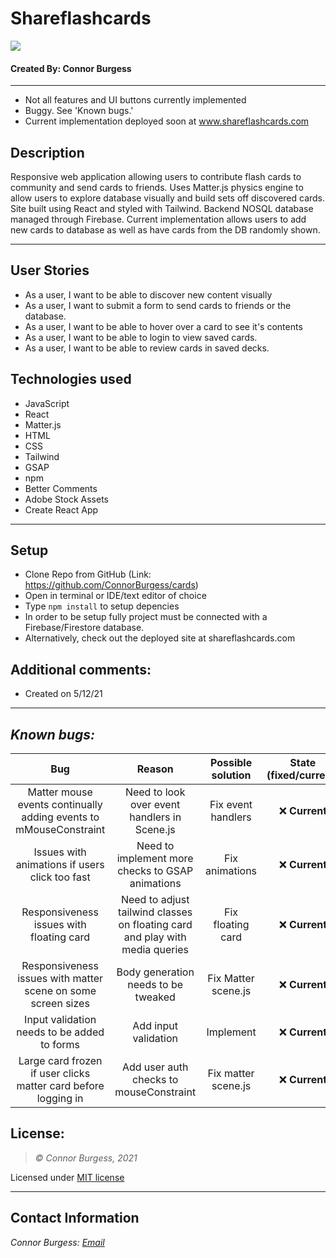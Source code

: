 # Shareflashcards
<img src="./src/img/preview.gif"> </br>
#### Created By: Connor Burgess 
* * *
* Not all features and UI buttons currently implemented
* Buggy. See 'Known bugs.'
* Current implementation deployed soon at www.shareflashcards.com
## Description  
Responsive web application allowing users to contribute flash cards to community and send cards to friends. Uses Matter.js physics engine to allow users to explore database visually and build sets off discovered cards. Site built using React and styled with Tailwind. Backend NOSQL database managed through Firebase. Current implementation allows users to add new cards to database as well as have cards from the DB randomly shown.
* * *

## User Stories
* As a user, I want to be able to discover new content visually
* As a user, I want to submit a form to send cards to friends or the database.
* As a user, I want to be able to hover over a card to see it's contents
* As a user, I want to be able to login to view saved cards.
* As a user, I want to be able to review cards in saved decks.

## Technologies used
* JavaScript
* React
* Matter.js
* HTML
* CSS
* Tailwind
* GSAP
* npm
* Better Comments
* Adobe Stock Assets
* Create React App

* * *
## Setup
* Clone Repo from GitHub (Link: https://github.com/ConnorBurgess/cards)
* Open in terminal or IDE/text editor of choice
* Type `npm install` to setup depencies
* In order to be setup fully project must be connected with a Firebase/Firestore database.
* Alternatively, check out the deployed site at shareflashcards.com
## Additional comments:
* Created on 5/12/21  
* * *

## *Known bugs:*
| Bug | Reason | Possible solution  | State (fixed/current)|
| :-------------: |  :------------: | :-------------: |:-------------: |
| Matter mouse events continually adding events to mMouseConstraint | Need to look over event handlers in Scene.js | Fix event handlers | ❌  **Current**|
| Issues with animations if users click too fast | Need to implement more checks to GSAP animations | Fix animations | ❌  **Current**|
| Responsiveness issues with floating card | Need to adjust tailwind classes on floating card and play with media queries | Fix floating card | ❌  **Current**|
| Responsiveness issues with matter scene on some screen sizes | Body generation needs to be tweaked | Fix Matter scene.js | ❌  **Current**|
| Input validation needs to be added to forms | Add input validation | Implement | ❌  **Current**|
| Large card frozen if user clicks matter card before logging in | Add user auth checks to mouseConstraint | Fix matter scene.js | ❌  **Current**|


## License:
> *&copy; Connor Burgess, 2021*

Licensed under [MIT license](https://mit-license.org/)

* * *

## Contact Information
_Connor Burgess: [Email](connorburgesscodes@gmail.com)_
